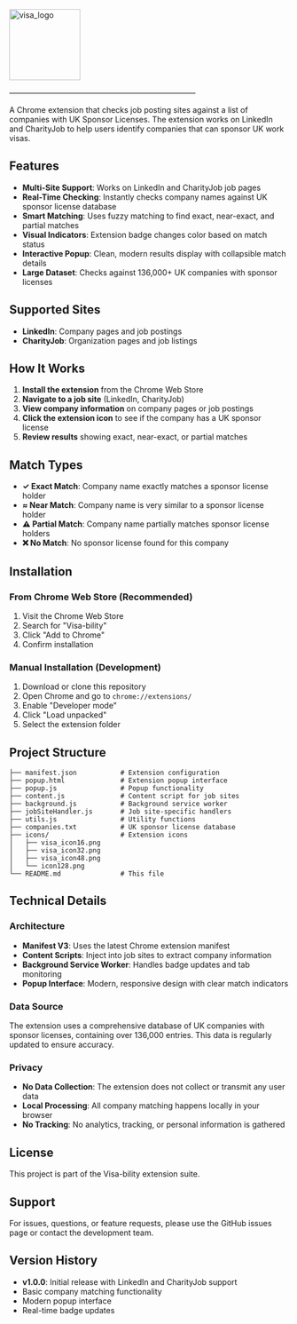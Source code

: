 
<img width="128" height="128" alt="visa_logo" src="https://github.com/user-attachments/assets/be323ec4-b5dc-4dbe-966d-b5d79965de9a" />

––––––––––––––––––––––––––––––––––––––––––––––––

A Chrome extension that checks job posting sites against a list of companies with UK Sponsor Licenses. The extension works on LinkedIn and CharityJob to help users identify companies that can sponsor UK work visas.

## Features

- **Multi-Site Support**: Works on LinkedIn and CharityJob job pages
- **Real-Time Checking**: Instantly checks company names against UK sponsor license database
- **Smart Matching**: Uses fuzzy matching to find exact, near-exact, and partial matches
- **Visual Indicators**: Extension badge changes color based on match status
- **Interactive Popup**: Clean, modern results display with collapsible match details
- **Large Dataset**: Checks against 136,000+ UK companies with sponsor licenses

## Supported Sites

- **LinkedIn**: Company pages and job postings
- **CharityJob**: Organization pages and job listings

## How It Works

1. **Install the extension** from the Chrome Web Store
2. **Navigate to a job site** (LinkedIn, CharityJob)
3. **View company information** on company pages or job postings
4. **Click the extension icon** to see if the company has a UK sponsor license
5. **Review results** showing exact, near-exact, or partial matches

## Match Types

- **✓ Exact Match**: Company name exactly matches a sponsor license holder
- **≈ Near Match**: Company name is very similar to a sponsor license holder
- **⚠ Partial Match**: Company name partially matches sponsor license holders
- **❌ No Match**: No sponsor license found for this company

## Installation

### From Chrome Web Store (Recommended)
1. Visit the Chrome Web Store
2. Search for "Visa-bility"
3. Click "Add to Chrome"
4. Confirm installation

### Manual Installation (Development)
1. Download or clone this repository
2. Open Chrome and go to `chrome://extensions/`
3. Enable "Developer mode"
4. Click "Load unpacked"
5. Select the extension folder

## Project Structure

```
├── manifest.json           # Extension configuration
├── popup.html              # Extension popup interface
├── popup.js                # Popup functionality
├── content.js              # Content script for job sites
├── background.js           # Background service worker
├── jobSiteHandler.js       # Job site-specific handlers
├── utils.js                # Utility functions
├── companies.txt           # UK sponsor license database
├── icons/                  # Extension icons
│   ├── visa_icon16.png
│   ├── visa_icon32.png
│   ├── visa_icon48.png
│   └── icon128.png
└── README.md               # This file
```

## Technical Details

### Architecture
- **Manifest V3**: Uses the latest Chrome extension manifest
- **Content Scripts**: Inject into job sites to extract company information
- **Background Service Worker**: Handles badge updates and tab monitoring
- **Popup Interface**: Modern, responsive design with clear match indicators

### Data Source
The extension uses a comprehensive database of UK companies with sponsor licenses, containing over 136,000 entries. This data is regularly updated to ensure accuracy.

### Privacy
- **No Data Collection**: The extension does not collect or transmit any user data
- **Local Processing**: All company matching happens locally in your browser
- **No Tracking**: No analytics, tracking, or personal information is gathered

## License

This project is part of the Visa-bility extension suite.

## Support

For issues, questions, or feature requests, please use the GitHub issues page or contact the development team.

## Version History

- **v1.0.0**: Initial release with LinkedIn and CharityJob support
- Basic company matching functionality
- Modern popup interface
- Real-time badge updates
